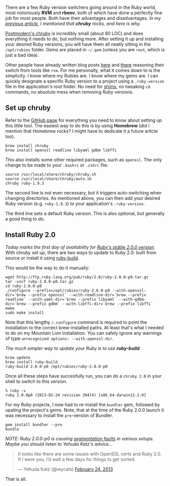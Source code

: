 There are a few Ruby version switchers going around in the Ruby world, most notoriously **RVM** and **rbenv**, both of which have done a perfectly fine job for most people. Both have their advantages and disadvantages. _In my [previous article](/pow_and_chruby), I mentioned that **chruby** rocks, and here is why._

[Postmodern's chruby](https://github.com/postmodern/chruby) is incredibly small (about 80 LOC) and does everything it needs to do, but nothing more. After setting it up and installing your desired Ruby versions, you will have them all neatly sitting in the `/opt/rubies` folder. Gems are placed in `~/.gem` (unless you are `root`, which is just a bad idea).

Other people have already written blog posts [here](http://sloblog.io/~tja/ZUW75SmckIE/chruby-ruby-build-rvm) and [there](http://blog.steveklabnik.com/posts/2012-12-13-getting-started-with-chruby) reasoning their switch from tools like `rvm`. For me personally, what it comes down to is the simplicity. I know where my Rubies are. I know where my gems are. I can quickly designate a specific Ruby version to a project using a `.ruby-version` file in the application's root folder. No need for [shims](https://github.com/sstephenson/rbenv/#understanding-shims), no tweaking `cd` commands, no absolute mess when removing Ruby versions.

## Set up chruby

Refer to the [GitHub page](https://github.com/postmodern/chruby) for everything you need to know about setting up this little tool. The easiest way to do this is by using **Homebrew** (did I mention that Homebrew rocks? I might have to dedicate it a future article too).

    brew install chruby
    brew install openssl readline libyaml gdbm libffi
  
This also installs some other required packages, such as `openssl`. The only change to be made to your `.bashrc` or `.zshrc` file:

    source /usr/local/share/chruby/chruby.sh
    source /usr/local/share/chruby/auto.sh
    chruby ruby-1.9.3
  
The second line is not even necessary, but it triggers auto-switching when changing directories. As mentioned above, you can then add your desired Ruby version (e.g. `ruby-1.9.3`) to your application's `.ruby-version`.

The third line sets a default Ruby version. This is also optional, but generally a good thing to do.

## Install Ruby 2.0

_Today marks the first day of availability for [Ruby's stable 2.0.0 version](http://www.ruby-lang.org/en/news/2013/02/24/ruby-2-0-0-p0-is-released/)._ With chruby set up, there are two ways to update to Ruby 2.0: built from source or install it using [ruby-build](https://github.com/sstephenson/ruby-build).

This would be the way to do it manually:

    wget http://ftp.ruby-lang.org/pub/ruby/2.0/ruby-2.0.0-p0.tar.gz
    tar -xzvf ruby-2.0.0-p0.tar.gz
    cd ruby-2.0.0-p0
    ./configure --prefix=/opt/rubies/ruby-2.0.0-p0 --with-openssl-dir=`brew --prefix openssl` --with-readline-dir=`brew --prefix readline` --with-yaml-dir=`brew --prefix libyaml` --with-gdbm-dir=`brew --prefix gdbm` --with-libffi-dir=`brew --prefix libffi`
    make
    sudo make install
  
Note that this lengthy `/.configure` command is required to point the installation to the correct brew-installed paths. At least that's what I needed to do on my Mountain Lion installation. You can safely ignore any warnings of type `unrecognized options: --with-openssl-dir`.

_The much simpler way to update your Ruby is to use **ruby-build**:_

    brew update
    brew install ruby-build
    ruby-build 2.0.0-p0 /opt/rubies/ruby-2.0.0-p0

Once all these steps have succesfully run, you can do a `chruby 2.0` in your shell to switch to this version.

    % ruby -v
    ruby 2.0.0p0 (2013-02-24 revision 39474) [x86_64-darwin12.2.0]

For my Ruby projects, I now had to re-install the `bundler` gem, followed by upating the project's gems. Note, that at the time of the Ruby 2.0.0 launch it was necessary to install the `pre`-version of Bundler.

    gem install bundler --pre
    bundle

_NOTE: Ruby 2.0.0-p0 is causing [segmentation faults](http://blade.nagaokaut.ac.jp/cgi-bin/scat.rb/ruby/ruby-core/52930) in various setups. Maybe you should listen to Yehuda Katz's advice..._

<blockquote class="twitter-tweet"><p>It looks like there are some issues with OpenSSL certs and Ruby 2.0. If I were you, I’d wait a few days for things to get sorted.</p>&mdash; Yehuda Katz (@wycats) <a href="https://twitter.com/wycats/status/305817088012996609">February 24, 2013</a></blockquote>
<script async src="//platform.twitter.com/widgets.js" charset="utf-8"></script>

That is all.

  

  

    